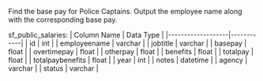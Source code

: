 Find the base pay for Police Captains.
Output the employee name along with the corresponding base pay.

sf_public_salaries:
| Column Name       | Data Type  |
|-------------------|------------|
| id                | int        |
| employeename      | varchar    |
| jobtitle          | varchar    |
| basepay           | float      |
| overtimepay       | float      |
| otherpay          | float      |
| benefits          | float      |
| totalpay          | float      |
| totalpaybenefits  | float      |
| year              | int        |
| notes             | datetime   |
| agency            | varchar    |
| status            | varchar    |

```

```
